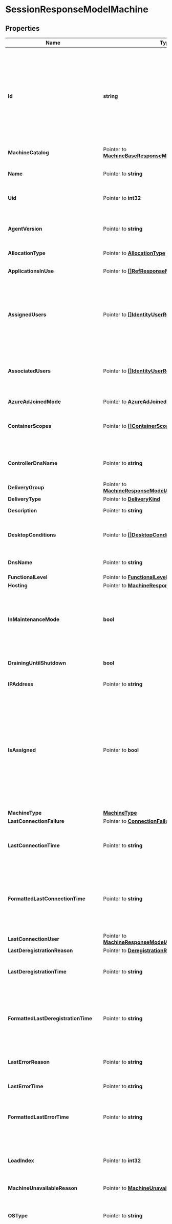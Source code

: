 # SessionResponseModelMachine

## Properties

Name | Type | Description | Notes
------------ | ------------- | ------------- | -------------
**Id** | **string** | Id of machine. Used to be: DesktopUid (and wasn&#39;t globally unique) OR UUID, depending on context Needs to be globally unique Might be constructed from site ID + internal Uid?  or use uuid | 
**MachineCatalog** | Pointer to [**MachineBaseResponseModelMachineCatalog**](MachineBaseResponseModelMachineCatalog.md) |  | [optional] 
**Name** | Pointer to **string** | DNS host name of the machine. Used to be: MachineName | [optional] 
**Uid** | Pointer to **int32** | DEPRECATED. Use Id. Used to be: DesktopUid | [optional] 
**AgentVersion** | Pointer to **string** | Version of the Citrix Virtual Delivery Agent (VDA) installed on the machine. | [optional] 
**AllocationType** | Pointer to [**AllocationType**](AllocationType.md) |  | [optional] 
**ApplicationsInUse** | Pointer to [**[]RefResponseModel**](RefResponseModel.md) | List of applications in use in the session. | [optional] 
**AssignedUsers** | Pointer to [**[]IdentityUserResponseModel**](IdentityUserResponseModel.md) | List of one or more users to whom the machine is assigned. Only used when AllocationType is equal to Static. | [optional] 
**AssociatedUsers** | Pointer to [**[]IdentityUserResponseModel**](IdentityUserResponseModel.md) | The current user(s) for shared machines and the assigned users for private machines. | [optional] 
**AzureAdJoinedMode** | Pointer to [**AzureAdJoinedMode**](AzureAdJoinedMode.md) |  | [optional] 
**ContainerScopes** | Pointer to [**[]ContainerScopeResponseModel**](ContainerScopeResponseModel.md) | Delegated admin scopes in which the containers of the machine reside. | [optional] 
**ControllerDnsName** | Pointer to **string** | The DNS host name of the controller that the machine is registered to. | [optional] 
**DeliveryGroup** | Pointer to [**MachineResponseModelAllOfDeliveryGroup**](MachineResponseModelAllOfDeliveryGroup.md) |  | [optional] 
**DeliveryType** | Pointer to [**DeliveryKind**](DeliveryKind.md) |  | [optional] 
**Description** | Pointer to **string** | Description of the machine. | [optional] 
**DesktopConditions** | Pointer to [**[]DesktopCondition**](DesktopCondition.md) | List of outstanding desktop conditions for the machine. | [optional] 
**DnsName** | Pointer to **string** | The DNS host name of the machine. | [optional] 
**FunctionalLevel** | Pointer to [**FunctionalLevel**](FunctionalLevel.md) |  | [optional] 
**Hosting** | Pointer to [**MachineResponseModelAllOfHosting**](MachineResponseModelAllOfHosting.md) |  | [optional] 
**InMaintenanceMode** | **bool** | Denotes if the machine is in maintenance mode. Machines in maintenance mode will not accept new sessions. | 
**DrainingUntilShutdown** | **bool** | Denotes if the machine is placed to drain until shutdown | 
**IPAddress** | Pointer to **string** | The IP address of the machine. | [optional] 
**IsAssigned** | Pointer to **bool** | Denotes whether a private desktop has been assigned to a user/users, or a client name/address. Users can be assigned explicitly or by assigning on first use of the machine. Only relevant for privately assigned machines. | [optional] 
**MachineType** | [**MachineType**](MachineType.md) |  | 
**LastConnectionFailure** | Pointer to [**ConnectionFailureReason**](ConnectionFailureReason.md) |  | [optional] 
**LastConnectionTime** | Pointer to **string** | Time of the last detected connection attempt that either failed or succeeded. | [optional] 
**FormattedLastConnectionTime** | Pointer to **string** | Formatted time of the last detected connection attempt that either failed or succeeded. RFC 3339 compatible format. | [optional] 
**LastConnectionUser** | Pointer to [**MachineResponseModelAllOfLastConnectionUser**](MachineResponseModelAllOfLastConnectionUser.md) |  | [optional] 
**LastDeregistrationReason** | Pointer to [**DeregistrationReason**](DeregistrationReason.md) |  | [optional] 
**LastDeregistrationTime** | Pointer to **string** | Time of the last deregistration of the machine from the controller. | [optional] 
**FormattedLastDeregistrationTime** | Pointer to **string** | Formatted time of the last deregistration of the machine from the controller. RFC 3339 compatible format. | [optional] 
**LastErrorReason** | Pointer to **string** | The reason for the last error detected in the machine. | [optional] 
**LastErrorTime** | Pointer to **string** | The time of the last detected error. | [optional] 
**FormattedLastErrorTime** | Pointer to **string** | The formatted time of the last detected error. RFC 3339 compatible format. | [optional] 
**LoadIndex** | Pointer to **int32** | Gives current effective load index. Only used when SessionSupport is equal to MultiSession. | [optional] 
**MachineUnavailableReason** | Pointer to [**MachineUnavailableReason**](MachineUnavailableReason.md) |  | [optional] 
**OSType** | Pointer to **string** | A string that can be used to identify the operating system that is running on the machine. | [optional] 
**OSVersion** | Pointer to **string** | A string that can be used to identify the version of the operating system running on the machine, if known. | [optional] 
**PersistUserChanges** | Pointer to [**PersistChanges**](PersistChanges.md) |  | [optional] 
**PowerActionPending** | Pointer to **bool** | Indicates if there are any pending power actions for the machine. Only relevant for power-managed machines. | [optional] 
**PowerState** | [**PowerState**](PowerState.md) |  | 
**ProvisioningType** | [**ProvisioningType**](ProvisioningType.md) |  | 
**PublishedApplications** | Pointer to **[]string** | Indicates the published applications. | [optional] 
**PublishedName** | Pointer to **string** | The name of the machine that is displayed in Receiver, if the machine has been published. | [optional] 
**RegistrationState** | Pointer to [**RegistrationState**](RegistrationState.md) |  | [optional] 
**ScheduledReboot** | Pointer to [**ScheduledReboot**](ScheduledReboot.md) |  | [optional] 
**SessionClientAddress** | Pointer to **string** | The IP address of the client connected to the session. | [optional] 
**SessionClientName** | Pointer to **string** | The host name of the client connected to the session. | [optional] 
**SessionClientVersion** | Pointer to **string** | The version of the Citrix Receiver running on the client connected to the session. | [optional] 
**SessionConnectedViaHostName** | Pointer to **string** | The host name of the incoming connection. This is usually a gateway, router or client. | [optional] 
**SessionConnectedViaIP** | Pointer to **string** | The IP address of the incoming connection This is usually a gateway, router or client. | [optional] 
**SessionCount** | Pointer to **int32** | Number of sessions running on the machine. | [optional] 
**SessionLaunchedViaHostName** | Pointer to **string** | The host name of the StoreFront server used to launch the session. | [optional] 
**SessionLaunchedViaIP** | Pointer to **string** | The IP address of the StoreFront server used to launch the session. | [optional] 
**SessionProtocol** | Pointer to [**ProtocolType**](ProtocolType.md) |  | [optional] 
**SessionSecureIcaActive** | Pointer to **bool** | Indicates whether SecureICA is active on the session. | [optional] 
**SessionSmartAccessTags** | Pointer to **[]string** | The Smart Access tags for this session. | [optional] 
**SessionStartTime** | Pointer to **string** | The time indicates when the session was started. | [optional] 
**FormattedSessionStartTime** | Pointer to **string** | The formatted time indicates when the session was started. RFC 3339 compatible format. | [optional] 
**SessionState** | Pointer to [**SessionState**](SessionState.md) |  | [optional] 
**SessionStateChangeTime** | Pointer to **string** | The time of the most recent state change for the session. | [optional] 
**FormattedSessionStateChangeTime** | Pointer to **string** | The formatted time of the most recent state change for the session. RFC 3339 compatible format. | [optional] 
**SessionSupport** | [**SessionSupport**](SessionSupport.md) |  | 
**SessionUserName** | Pointer to **string** | The session user name. | [optional] 
**Sid** | **string** | The SID of the machine. Used to be: DesktopSid or SID (based on the context) | 
**SummaryState** | [**SummaryState**](SummaryState.md) |  | 
**WillShutdownAfterUse** | Pointer to **bool** | Flag indicating if this machine is tainted and will be shut down after all sessions on the machine have ended. This flag is only ever non-null on power-managed, single-session machines. | [optional] 
**WindowsConnectionSetting** | Pointer to [**WindowsConnectionSetting**](WindowsConnectionSetting.md) |  | [optional] 
**Zone** | [**MachineResponseModelAllOfZone**](MachineResponseModelAllOfZone.md) |  | 
**SupportedPowerActions** | Pointer to [**[]SupportedPowerAction**](SupportedPowerAction.md) | A list of power actions supported by this machine. | [optional] 
**FaultState** | [**FaultState**](FaultState.md) |  | 
**ContainerMetadata** | Pointer to [**MachineResponseModelAllOfContainerMetadata**](MachineResponseModelAllOfContainerMetadata.md) |  | [optional] 
**Tags** | Pointer to **[]string** | The tags for this machine. | [optional] 
**UpgradeType** | Pointer to [**VdaUpgradeType**](VdaUpgradeType.md) |  | [optional] 
**UpgradeState** | Pointer to [**VdaUpgradeState**](VdaUpgradeState.md) |  | [optional] 
**MachineConfigurationOutOfSync** | Pointer to **bool** | Flag indicating whether the machine&#39;s configuration is out of sync with the catalog&#39;s latest configuration | [optional] 
**UpgradeDetail** | Pointer to [**MachineResponseModelAllOfUpgradeDetail**](MachineResponseModelAllOfUpgradeDetail.md) |  | [optional] 

## Methods

### NewSessionResponseModelMachine

`func NewSessionResponseModelMachine(id string, inMaintenanceMode bool, drainingUntilShutdown bool, machineType MachineType, powerState PowerState, provisioningType ProvisioningType, sessionSupport SessionSupport, sid string, summaryState SummaryState, zone MachineResponseModelAllOfZone, faultState FaultState, ) *SessionResponseModelMachine`

NewSessionResponseModelMachine instantiates a new SessionResponseModelMachine object
This constructor will assign default values to properties that have it defined,
and makes sure properties required by API are set, but the set of arguments
will change when the set of required properties is changed

### NewSessionResponseModelMachineWithDefaults

`func NewSessionResponseModelMachineWithDefaults() *SessionResponseModelMachine`

NewSessionResponseModelMachineWithDefaults instantiates a new SessionResponseModelMachine object
This constructor will only assign default values to properties that have it defined,
but it doesn't guarantee that properties required by API are set

### GetId

`func (o *SessionResponseModelMachine) GetId() string`

GetId returns the Id field if non-nil, zero value otherwise.

### GetIdOk

`func (o *SessionResponseModelMachine) GetIdOk() (*string, bool)`

GetIdOk returns a tuple with the Id field if it's non-nil, zero value otherwise
and a boolean to check if the value has been set.

### SetId

`func (o *SessionResponseModelMachine) SetId(v string)`

SetId sets Id field to given value.


### GetMachineCatalog

`func (o *SessionResponseModelMachine) GetMachineCatalog() MachineBaseResponseModelMachineCatalog`

GetMachineCatalog returns the MachineCatalog field if non-nil, zero value otherwise.

### GetMachineCatalogOk

`func (o *SessionResponseModelMachine) GetMachineCatalogOk() (*MachineBaseResponseModelMachineCatalog, bool)`

GetMachineCatalogOk returns a tuple with the MachineCatalog field if it's non-nil, zero value otherwise
and a boolean to check if the value has been set.

### SetMachineCatalog

`func (o *SessionResponseModelMachine) SetMachineCatalog(v MachineBaseResponseModelMachineCatalog)`

SetMachineCatalog sets MachineCatalog field to given value.

### HasMachineCatalog

`func (o *SessionResponseModelMachine) HasMachineCatalog() bool`

HasMachineCatalog returns a boolean if a field has been set.

### GetName

`func (o *SessionResponseModelMachine) GetName() string`

GetName returns the Name field if non-nil, zero value otherwise.

### GetNameOk

`func (o *SessionResponseModelMachine) GetNameOk() (*string, bool)`

GetNameOk returns a tuple with the Name field if it's non-nil, zero value otherwise
and a boolean to check if the value has been set.

### SetName

`func (o *SessionResponseModelMachine) SetName(v string)`

SetName sets Name field to given value.

### HasName

`func (o *SessionResponseModelMachine) HasName() bool`

HasName returns a boolean if a field has been set.

### GetUid

`func (o *SessionResponseModelMachine) GetUid() int32`

GetUid returns the Uid field if non-nil, zero value otherwise.

### GetUidOk

`func (o *SessionResponseModelMachine) GetUidOk() (*int32, bool)`

GetUidOk returns a tuple with the Uid field if it's non-nil, zero value otherwise
and a boolean to check if the value has been set.

### SetUid

`func (o *SessionResponseModelMachine) SetUid(v int32)`

SetUid sets Uid field to given value.

### HasUid

`func (o *SessionResponseModelMachine) HasUid() bool`

HasUid returns a boolean if a field has been set.

### GetAgentVersion

`func (o *SessionResponseModelMachine) GetAgentVersion() string`

GetAgentVersion returns the AgentVersion field if non-nil, zero value otherwise.

### GetAgentVersionOk

`func (o *SessionResponseModelMachine) GetAgentVersionOk() (*string, bool)`

GetAgentVersionOk returns a tuple with the AgentVersion field if it's non-nil, zero value otherwise
and a boolean to check if the value has been set.

### SetAgentVersion

`func (o *SessionResponseModelMachine) SetAgentVersion(v string)`

SetAgentVersion sets AgentVersion field to given value.

### HasAgentVersion

`func (o *SessionResponseModelMachine) HasAgentVersion() bool`

HasAgentVersion returns a boolean if a field has been set.

### GetAllocationType

`func (o *SessionResponseModelMachine) GetAllocationType() AllocationType`

GetAllocationType returns the AllocationType field if non-nil, zero value otherwise.

### GetAllocationTypeOk

`func (o *SessionResponseModelMachine) GetAllocationTypeOk() (*AllocationType, bool)`

GetAllocationTypeOk returns a tuple with the AllocationType field if it's non-nil, zero value otherwise
and a boolean to check if the value has been set.

### SetAllocationType

`func (o *SessionResponseModelMachine) SetAllocationType(v AllocationType)`

SetAllocationType sets AllocationType field to given value.

### HasAllocationType

`func (o *SessionResponseModelMachine) HasAllocationType() bool`

HasAllocationType returns a boolean if a field has been set.

### GetApplicationsInUse

`func (o *SessionResponseModelMachine) GetApplicationsInUse() []RefResponseModel`

GetApplicationsInUse returns the ApplicationsInUse field if non-nil, zero value otherwise.

### GetApplicationsInUseOk

`func (o *SessionResponseModelMachine) GetApplicationsInUseOk() (*[]RefResponseModel, bool)`

GetApplicationsInUseOk returns a tuple with the ApplicationsInUse field if it's non-nil, zero value otherwise
and a boolean to check if the value has been set.

### SetApplicationsInUse

`func (o *SessionResponseModelMachine) SetApplicationsInUse(v []RefResponseModel)`

SetApplicationsInUse sets ApplicationsInUse field to given value.

### HasApplicationsInUse

`func (o *SessionResponseModelMachine) HasApplicationsInUse() bool`

HasApplicationsInUse returns a boolean if a field has been set.

### GetAssignedUsers

`func (o *SessionResponseModelMachine) GetAssignedUsers() []IdentityUserResponseModel`

GetAssignedUsers returns the AssignedUsers field if non-nil, zero value otherwise.

### GetAssignedUsersOk

`func (o *SessionResponseModelMachine) GetAssignedUsersOk() (*[]IdentityUserResponseModel, bool)`

GetAssignedUsersOk returns a tuple with the AssignedUsers field if it's non-nil, zero value otherwise
and a boolean to check if the value has been set.

### SetAssignedUsers

`func (o *SessionResponseModelMachine) SetAssignedUsers(v []IdentityUserResponseModel)`

SetAssignedUsers sets AssignedUsers field to given value.

### HasAssignedUsers

`func (o *SessionResponseModelMachine) HasAssignedUsers() bool`

HasAssignedUsers returns a boolean if a field has been set.

### GetAssociatedUsers

`func (o *SessionResponseModelMachine) GetAssociatedUsers() []IdentityUserResponseModel`

GetAssociatedUsers returns the AssociatedUsers field if non-nil, zero value otherwise.

### GetAssociatedUsersOk

`func (o *SessionResponseModelMachine) GetAssociatedUsersOk() (*[]IdentityUserResponseModel, bool)`

GetAssociatedUsersOk returns a tuple with the AssociatedUsers field if it's non-nil, zero value otherwise
and a boolean to check if the value has been set.

### SetAssociatedUsers

`func (o *SessionResponseModelMachine) SetAssociatedUsers(v []IdentityUserResponseModel)`

SetAssociatedUsers sets AssociatedUsers field to given value.

### HasAssociatedUsers

`func (o *SessionResponseModelMachine) HasAssociatedUsers() bool`

HasAssociatedUsers returns a boolean if a field has been set.

### GetAzureAdJoinedMode

`func (o *SessionResponseModelMachine) GetAzureAdJoinedMode() AzureAdJoinedMode`

GetAzureAdJoinedMode returns the AzureAdJoinedMode field if non-nil, zero value otherwise.

### GetAzureAdJoinedModeOk

`func (o *SessionResponseModelMachine) GetAzureAdJoinedModeOk() (*AzureAdJoinedMode, bool)`

GetAzureAdJoinedModeOk returns a tuple with the AzureAdJoinedMode field if it's non-nil, zero value otherwise
and a boolean to check if the value has been set.

### SetAzureAdJoinedMode

`func (o *SessionResponseModelMachine) SetAzureAdJoinedMode(v AzureAdJoinedMode)`

SetAzureAdJoinedMode sets AzureAdJoinedMode field to given value.

### HasAzureAdJoinedMode

`func (o *SessionResponseModelMachine) HasAzureAdJoinedMode() bool`

HasAzureAdJoinedMode returns a boolean if a field has been set.

### GetContainerScopes

`func (o *SessionResponseModelMachine) GetContainerScopes() []ContainerScopeResponseModel`

GetContainerScopes returns the ContainerScopes field if non-nil, zero value otherwise.

### GetContainerScopesOk

`func (o *SessionResponseModelMachine) GetContainerScopesOk() (*[]ContainerScopeResponseModel, bool)`

GetContainerScopesOk returns a tuple with the ContainerScopes field if it's non-nil, zero value otherwise
and a boolean to check if the value has been set.

### SetContainerScopes

`func (o *SessionResponseModelMachine) SetContainerScopes(v []ContainerScopeResponseModel)`

SetContainerScopes sets ContainerScopes field to given value.

### HasContainerScopes

`func (o *SessionResponseModelMachine) HasContainerScopes() bool`

HasContainerScopes returns a boolean if a field has been set.

### GetControllerDnsName

`func (o *SessionResponseModelMachine) GetControllerDnsName() string`

GetControllerDnsName returns the ControllerDnsName field if non-nil, zero value otherwise.

### GetControllerDnsNameOk

`func (o *SessionResponseModelMachine) GetControllerDnsNameOk() (*string, bool)`

GetControllerDnsNameOk returns a tuple with the ControllerDnsName field if it's non-nil, zero value otherwise
and a boolean to check if the value has been set.

### SetControllerDnsName

`func (o *SessionResponseModelMachine) SetControllerDnsName(v string)`

SetControllerDnsName sets ControllerDnsName field to given value.

### HasControllerDnsName

`func (o *SessionResponseModelMachine) HasControllerDnsName() bool`

HasControllerDnsName returns a boolean if a field has been set.

### GetDeliveryGroup

`func (o *SessionResponseModelMachine) GetDeliveryGroup() MachineResponseModelAllOfDeliveryGroup`

GetDeliveryGroup returns the DeliveryGroup field if non-nil, zero value otherwise.

### GetDeliveryGroupOk

`func (o *SessionResponseModelMachine) GetDeliveryGroupOk() (*MachineResponseModelAllOfDeliveryGroup, bool)`

GetDeliveryGroupOk returns a tuple with the DeliveryGroup field if it's non-nil, zero value otherwise
and a boolean to check if the value has been set.

### SetDeliveryGroup

`func (o *SessionResponseModelMachine) SetDeliveryGroup(v MachineResponseModelAllOfDeliveryGroup)`

SetDeliveryGroup sets DeliveryGroup field to given value.

### HasDeliveryGroup

`func (o *SessionResponseModelMachine) HasDeliveryGroup() bool`

HasDeliveryGroup returns a boolean if a field has been set.

### GetDeliveryType

`func (o *SessionResponseModelMachine) GetDeliveryType() DeliveryKind`

GetDeliveryType returns the DeliveryType field if non-nil, zero value otherwise.

### GetDeliveryTypeOk

`func (o *SessionResponseModelMachine) GetDeliveryTypeOk() (*DeliveryKind, bool)`

GetDeliveryTypeOk returns a tuple with the DeliveryType field if it's non-nil, zero value otherwise
and a boolean to check if the value has been set.

### SetDeliveryType

`func (o *SessionResponseModelMachine) SetDeliveryType(v DeliveryKind)`

SetDeliveryType sets DeliveryType field to given value.

### HasDeliveryType

`func (o *SessionResponseModelMachine) HasDeliveryType() bool`

HasDeliveryType returns a boolean if a field has been set.

### GetDescription

`func (o *SessionResponseModelMachine) GetDescription() string`

GetDescription returns the Description field if non-nil, zero value otherwise.

### GetDescriptionOk

`func (o *SessionResponseModelMachine) GetDescriptionOk() (*string, bool)`

GetDescriptionOk returns a tuple with the Description field if it's non-nil, zero value otherwise
and a boolean to check if the value has been set.

### SetDescription

`func (o *SessionResponseModelMachine) SetDescription(v string)`

SetDescription sets Description field to given value.

### HasDescription

`func (o *SessionResponseModelMachine) HasDescription() bool`

HasDescription returns a boolean if a field has been set.

### GetDesktopConditions

`func (o *SessionResponseModelMachine) GetDesktopConditions() []DesktopCondition`

GetDesktopConditions returns the DesktopConditions field if non-nil, zero value otherwise.

### GetDesktopConditionsOk

`func (o *SessionResponseModelMachine) GetDesktopConditionsOk() (*[]DesktopCondition, bool)`

GetDesktopConditionsOk returns a tuple with the DesktopConditions field if it's non-nil, zero value otherwise
and a boolean to check if the value has been set.

### SetDesktopConditions

`func (o *SessionResponseModelMachine) SetDesktopConditions(v []DesktopCondition)`

SetDesktopConditions sets DesktopConditions field to given value.

### HasDesktopConditions

`func (o *SessionResponseModelMachine) HasDesktopConditions() bool`

HasDesktopConditions returns a boolean if a field has been set.

### GetDnsName

`func (o *SessionResponseModelMachine) GetDnsName() string`

GetDnsName returns the DnsName field if non-nil, zero value otherwise.

### GetDnsNameOk

`func (o *SessionResponseModelMachine) GetDnsNameOk() (*string, bool)`

GetDnsNameOk returns a tuple with the DnsName field if it's non-nil, zero value otherwise
and a boolean to check if the value has been set.

### SetDnsName

`func (o *SessionResponseModelMachine) SetDnsName(v string)`

SetDnsName sets DnsName field to given value.

### HasDnsName

`func (o *SessionResponseModelMachine) HasDnsName() bool`

HasDnsName returns a boolean if a field has been set.

### GetFunctionalLevel

`func (o *SessionResponseModelMachine) GetFunctionalLevel() FunctionalLevel`

GetFunctionalLevel returns the FunctionalLevel field if non-nil, zero value otherwise.

### GetFunctionalLevelOk

`func (o *SessionResponseModelMachine) GetFunctionalLevelOk() (*FunctionalLevel, bool)`

GetFunctionalLevelOk returns a tuple with the FunctionalLevel field if it's non-nil, zero value otherwise
and a boolean to check if the value has been set.

### SetFunctionalLevel

`func (o *SessionResponseModelMachine) SetFunctionalLevel(v FunctionalLevel)`

SetFunctionalLevel sets FunctionalLevel field to given value.

### HasFunctionalLevel

`func (o *SessionResponseModelMachine) HasFunctionalLevel() bool`

HasFunctionalLevel returns a boolean if a field has been set.

### GetHosting

`func (o *SessionResponseModelMachine) GetHosting() MachineResponseModelAllOfHosting`

GetHosting returns the Hosting field if non-nil, zero value otherwise.

### GetHostingOk

`func (o *SessionResponseModelMachine) GetHostingOk() (*MachineResponseModelAllOfHosting, bool)`

GetHostingOk returns a tuple with the Hosting field if it's non-nil, zero value otherwise
and a boolean to check if the value has been set.

### SetHosting

`func (o *SessionResponseModelMachine) SetHosting(v MachineResponseModelAllOfHosting)`

SetHosting sets Hosting field to given value.

### HasHosting

`func (o *SessionResponseModelMachine) HasHosting() bool`

HasHosting returns a boolean if a field has been set.

### GetInMaintenanceMode

`func (o *SessionResponseModelMachine) GetInMaintenanceMode() bool`

GetInMaintenanceMode returns the InMaintenanceMode field if non-nil, zero value otherwise.

### GetInMaintenanceModeOk

`func (o *SessionResponseModelMachine) GetInMaintenanceModeOk() (*bool, bool)`

GetInMaintenanceModeOk returns a tuple with the InMaintenanceMode field if it's non-nil, zero value otherwise
and a boolean to check if the value has been set.

### SetInMaintenanceMode

`func (o *SessionResponseModelMachine) SetInMaintenanceMode(v bool)`

SetInMaintenanceMode sets InMaintenanceMode field to given value.


### GetDrainingUntilShutdown

`func (o *SessionResponseModelMachine) GetDrainingUntilShutdown() bool`

GetDrainingUntilShutdown returns the DrainingUntilShutdown field if non-nil, zero value otherwise.

### GetDrainingUntilShutdownOk

`func (o *SessionResponseModelMachine) GetDrainingUntilShutdownOk() (*bool, bool)`

GetDrainingUntilShutdownOk returns a tuple with the DrainingUntilShutdown field if it's non-nil, zero value otherwise
and a boolean to check if the value has been set.

### SetDrainingUntilShutdown

`func (o *SessionResponseModelMachine) SetDrainingUntilShutdown(v bool)`

SetDrainingUntilShutdown sets DrainingUntilShutdown field to given value.


### GetIPAddress

`func (o *SessionResponseModelMachine) GetIPAddress() string`

GetIPAddress returns the IPAddress field if non-nil, zero value otherwise.

### GetIPAddressOk

`func (o *SessionResponseModelMachine) GetIPAddressOk() (*string, bool)`

GetIPAddressOk returns a tuple with the IPAddress field if it's non-nil, zero value otherwise
and a boolean to check if the value has been set.

### SetIPAddress

`func (o *SessionResponseModelMachine) SetIPAddress(v string)`

SetIPAddress sets IPAddress field to given value.

### HasIPAddress

`func (o *SessionResponseModelMachine) HasIPAddress() bool`

HasIPAddress returns a boolean if a field has been set.

### GetIsAssigned

`func (o *SessionResponseModelMachine) GetIsAssigned() bool`

GetIsAssigned returns the IsAssigned field if non-nil, zero value otherwise.

### GetIsAssignedOk

`func (o *SessionResponseModelMachine) GetIsAssignedOk() (*bool, bool)`

GetIsAssignedOk returns a tuple with the IsAssigned field if it's non-nil, zero value otherwise
and a boolean to check if the value has been set.

### SetIsAssigned

`func (o *SessionResponseModelMachine) SetIsAssigned(v bool)`

SetIsAssigned sets IsAssigned field to given value.

### HasIsAssigned

`func (o *SessionResponseModelMachine) HasIsAssigned() bool`

HasIsAssigned returns a boolean if a field has been set.

### GetMachineType

`func (o *SessionResponseModelMachine) GetMachineType() MachineType`

GetMachineType returns the MachineType field if non-nil, zero value otherwise.

### GetMachineTypeOk

`func (o *SessionResponseModelMachine) GetMachineTypeOk() (*MachineType, bool)`

GetMachineTypeOk returns a tuple with the MachineType field if it's non-nil, zero value otherwise
and a boolean to check if the value has been set.

### SetMachineType

`func (o *SessionResponseModelMachine) SetMachineType(v MachineType)`

SetMachineType sets MachineType field to given value.


### GetLastConnectionFailure

`func (o *SessionResponseModelMachine) GetLastConnectionFailure() ConnectionFailureReason`

GetLastConnectionFailure returns the LastConnectionFailure field if non-nil, zero value otherwise.

### GetLastConnectionFailureOk

`func (o *SessionResponseModelMachine) GetLastConnectionFailureOk() (*ConnectionFailureReason, bool)`

GetLastConnectionFailureOk returns a tuple with the LastConnectionFailure field if it's non-nil, zero value otherwise
and a boolean to check if the value has been set.

### SetLastConnectionFailure

`func (o *SessionResponseModelMachine) SetLastConnectionFailure(v ConnectionFailureReason)`

SetLastConnectionFailure sets LastConnectionFailure field to given value.

### HasLastConnectionFailure

`func (o *SessionResponseModelMachine) HasLastConnectionFailure() bool`

HasLastConnectionFailure returns a boolean if a field has been set.

### GetLastConnectionTime

`func (o *SessionResponseModelMachine) GetLastConnectionTime() string`

GetLastConnectionTime returns the LastConnectionTime field if non-nil, zero value otherwise.

### GetLastConnectionTimeOk

`func (o *SessionResponseModelMachine) GetLastConnectionTimeOk() (*string, bool)`

GetLastConnectionTimeOk returns a tuple with the LastConnectionTime field if it's non-nil, zero value otherwise
and a boolean to check if the value has been set.

### SetLastConnectionTime

`func (o *SessionResponseModelMachine) SetLastConnectionTime(v string)`

SetLastConnectionTime sets LastConnectionTime field to given value.

### HasLastConnectionTime

`func (o *SessionResponseModelMachine) HasLastConnectionTime() bool`

HasLastConnectionTime returns a boolean if a field has been set.

### GetFormattedLastConnectionTime

`func (o *SessionResponseModelMachine) GetFormattedLastConnectionTime() string`

GetFormattedLastConnectionTime returns the FormattedLastConnectionTime field if non-nil, zero value otherwise.

### GetFormattedLastConnectionTimeOk

`func (o *SessionResponseModelMachine) GetFormattedLastConnectionTimeOk() (*string, bool)`

GetFormattedLastConnectionTimeOk returns a tuple with the FormattedLastConnectionTime field if it's non-nil, zero value otherwise
and a boolean to check if the value has been set.

### SetFormattedLastConnectionTime

`func (o *SessionResponseModelMachine) SetFormattedLastConnectionTime(v string)`

SetFormattedLastConnectionTime sets FormattedLastConnectionTime field to given value.

### HasFormattedLastConnectionTime

`func (o *SessionResponseModelMachine) HasFormattedLastConnectionTime() bool`

HasFormattedLastConnectionTime returns a boolean if a field has been set.

### GetLastConnectionUser

`func (o *SessionResponseModelMachine) GetLastConnectionUser() MachineResponseModelAllOfLastConnectionUser`

GetLastConnectionUser returns the LastConnectionUser field if non-nil, zero value otherwise.

### GetLastConnectionUserOk

`func (o *SessionResponseModelMachine) GetLastConnectionUserOk() (*MachineResponseModelAllOfLastConnectionUser, bool)`

GetLastConnectionUserOk returns a tuple with the LastConnectionUser field if it's non-nil, zero value otherwise
and a boolean to check if the value has been set.

### SetLastConnectionUser

`func (o *SessionResponseModelMachine) SetLastConnectionUser(v MachineResponseModelAllOfLastConnectionUser)`

SetLastConnectionUser sets LastConnectionUser field to given value.

### HasLastConnectionUser

`func (o *SessionResponseModelMachine) HasLastConnectionUser() bool`

HasLastConnectionUser returns a boolean if a field has been set.

### GetLastDeregistrationReason

`func (o *SessionResponseModelMachine) GetLastDeregistrationReason() DeregistrationReason`

GetLastDeregistrationReason returns the LastDeregistrationReason field if non-nil, zero value otherwise.

### GetLastDeregistrationReasonOk

`func (o *SessionResponseModelMachine) GetLastDeregistrationReasonOk() (*DeregistrationReason, bool)`

GetLastDeregistrationReasonOk returns a tuple with the LastDeregistrationReason field if it's non-nil, zero value otherwise
and a boolean to check if the value has been set.

### SetLastDeregistrationReason

`func (o *SessionResponseModelMachine) SetLastDeregistrationReason(v DeregistrationReason)`

SetLastDeregistrationReason sets LastDeregistrationReason field to given value.

### HasLastDeregistrationReason

`func (o *SessionResponseModelMachine) HasLastDeregistrationReason() bool`

HasLastDeregistrationReason returns a boolean if a field has been set.

### GetLastDeregistrationTime

`func (o *SessionResponseModelMachine) GetLastDeregistrationTime() string`

GetLastDeregistrationTime returns the LastDeregistrationTime field if non-nil, zero value otherwise.

### GetLastDeregistrationTimeOk

`func (o *SessionResponseModelMachine) GetLastDeregistrationTimeOk() (*string, bool)`

GetLastDeregistrationTimeOk returns a tuple with the LastDeregistrationTime field if it's non-nil, zero value otherwise
and a boolean to check if the value has been set.

### SetLastDeregistrationTime

`func (o *SessionResponseModelMachine) SetLastDeregistrationTime(v string)`

SetLastDeregistrationTime sets LastDeregistrationTime field to given value.

### HasLastDeregistrationTime

`func (o *SessionResponseModelMachine) HasLastDeregistrationTime() bool`

HasLastDeregistrationTime returns a boolean if a field has been set.

### GetFormattedLastDeregistrationTime

`func (o *SessionResponseModelMachine) GetFormattedLastDeregistrationTime() string`

GetFormattedLastDeregistrationTime returns the FormattedLastDeregistrationTime field if non-nil, zero value otherwise.

### GetFormattedLastDeregistrationTimeOk

`func (o *SessionResponseModelMachine) GetFormattedLastDeregistrationTimeOk() (*string, bool)`

GetFormattedLastDeregistrationTimeOk returns a tuple with the FormattedLastDeregistrationTime field if it's non-nil, zero value otherwise
and a boolean to check if the value has been set.

### SetFormattedLastDeregistrationTime

`func (o *SessionResponseModelMachine) SetFormattedLastDeregistrationTime(v string)`

SetFormattedLastDeregistrationTime sets FormattedLastDeregistrationTime field to given value.

### HasFormattedLastDeregistrationTime

`func (o *SessionResponseModelMachine) HasFormattedLastDeregistrationTime() bool`

HasFormattedLastDeregistrationTime returns a boolean if a field has been set.

### GetLastErrorReason

`func (o *SessionResponseModelMachine) GetLastErrorReason() string`

GetLastErrorReason returns the LastErrorReason field if non-nil, zero value otherwise.

### GetLastErrorReasonOk

`func (o *SessionResponseModelMachine) GetLastErrorReasonOk() (*string, bool)`

GetLastErrorReasonOk returns a tuple with the LastErrorReason field if it's non-nil, zero value otherwise
and a boolean to check if the value has been set.

### SetLastErrorReason

`func (o *SessionResponseModelMachine) SetLastErrorReason(v string)`

SetLastErrorReason sets LastErrorReason field to given value.

### HasLastErrorReason

`func (o *SessionResponseModelMachine) HasLastErrorReason() bool`

HasLastErrorReason returns a boolean if a field has been set.

### GetLastErrorTime

`func (o *SessionResponseModelMachine) GetLastErrorTime() string`

GetLastErrorTime returns the LastErrorTime field if non-nil, zero value otherwise.

### GetLastErrorTimeOk

`func (o *SessionResponseModelMachine) GetLastErrorTimeOk() (*string, bool)`

GetLastErrorTimeOk returns a tuple with the LastErrorTime field if it's non-nil, zero value otherwise
and a boolean to check if the value has been set.

### SetLastErrorTime

`func (o *SessionResponseModelMachine) SetLastErrorTime(v string)`

SetLastErrorTime sets LastErrorTime field to given value.

### HasLastErrorTime

`func (o *SessionResponseModelMachine) HasLastErrorTime() bool`

HasLastErrorTime returns a boolean if a field has been set.

### GetFormattedLastErrorTime

`func (o *SessionResponseModelMachine) GetFormattedLastErrorTime() string`

GetFormattedLastErrorTime returns the FormattedLastErrorTime field if non-nil, zero value otherwise.

### GetFormattedLastErrorTimeOk

`func (o *SessionResponseModelMachine) GetFormattedLastErrorTimeOk() (*string, bool)`

GetFormattedLastErrorTimeOk returns a tuple with the FormattedLastErrorTime field if it's non-nil, zero value otherwise
and a boolean to check if the value has been set.

### SetFormattedLastErrorTime

`func (o *SessionResponseModelMachine) SetFormattedLastErrorTime(v string)`

SetFormattedLastErrorTime sets FormattedLastErrorTime field to given value.

### HasFormattedLastErrorTime

`func (o *SessionResponseModelMachine) HasFormattedLastErrorTime() bool`

HasFormattedLastErrorTime returns a boolean if a field has been set.

### GetLoadIndex

`func (o *SessionResponseModelMachine) GetLoadIndex() int32`

GetLoadIndex returns the LoadIndex field if non-nil, zero value otherwise.

### GetLoadIndexOk

`func (o *SessionResponseModelMachine) GetLoadIndexOk() (*int32, bool)`

GetLoadIndexOk returns a tuple with the LoadIndex field if it's non-nil, zero value otherwise
and a boolean to check if the value has been set.

### SetLoadIndex

`func (o *SessionResponseModelMachine) SetLoadIndex(v int32)`

SetLoadIndex sets LoadIndex field to given value.

### HasLoadIndex

`func (o *SessionResponseModelMachine) HasLoadIndex() bool`

HasLoadIndex returns a boolean if a field has been set.

### GetMachineUnavailableReason

`func (o *SessionResponseModelMachine) GetMachineUnavailableReason() MachineUnavailableReason`

GetMachineUnavailableReason returns the MachineUnavailableReason field if non-nil, zero value otherwise.

### GetMachineUnavailableReasonOk

`func (o *SessionResponseModelMachine) GetMachineUnavailableReasonOk() (*MachineUnavailableReason, bool)`

GetMachineUnavailableReasonOk returns a tuple with the MachineUnavailableReason field if it's non-nil, zero value otherwise
and a boolean to check if the value has been set.

### SetMachineUnavailableReason

`func (o *SessionResponseModelMachine) SetMachineUnavailableReason(v MachineUnavailableReason)`

SetMachineUnavailableReason sets MachineUnavailableReason field to given value.

### HasMachineUnavailableReason

`func (o *SessionResponseModelMachine) HasMachineUnavailableReason() bool`

HasMachineUnavailableReason returns a boolean if a field has been set.

### GetOSType

`func (o *SessionResponseModelMachine) GetOSType() string`

GetOSType returns the OSType field if non-nil, zero value otherwise.

### GetOSTypeOk

`func (o *SessionResponseModelMachine) GetOSTypeOk() (*string, bool)`

GetOSTypeOk returns a tuple with the OSType field if it's non-nil, zero value otherwise
and a boolean to check if the value has been set.

### SetOSType

`func (o *SessionResponseModelMachine) SetOSType(v string)`

SetOSType sets OSType field to given value.

### HasOSType

`func (o *SessionResponseModelMachine) HasOSType() bool`

HasOSType returns a boolean if a field has been set.

### GetOSVersion

`func (o *SessionResponseModelMachine) GetOSVersion() string`

GetOSVersion returns the OSVersion field if non-nil, zero value otherwise.

### GetOSVersionOk

`func (o *SessionResponseModelMachine) GetOSVersionOk() (*string, bool)`

GetOSVersionOk returns a tuple with the OSVersion field if it's non-nil, zero value otherwise
and a boolean to check if the value has been set.

### SetOSVersion

`func (o *SessionResponseModelMachine) SetOSVersion(v string)`

SetOSVersion sets OSVersion field to given value.

### HasOSVersion

`func (o *SessionResponseModelMachine) HasOSVersion() bool`

HasOSVersion returns a boolean if a field has been set.

### GetPersistUserChanges

`func (o *SessionResponseModelMachine) GetPersistUserChanges() PersistChanges`

GetPersistUserChanges returns the PersistUserChanges field if non-nil, zero value otherwise.

### GetPersistUserChangesOk

`func (o *SessionResponseModelMachine) GetPersistUserChangesOk() (*PersistChanges, bool)`

GetPersistUserChangesOk returns a tuple with the PersistUserChanges field if it's non-nil, zero value otherwise
and a boolean to check if the value has been set.

### SetPersistUserChanges

`func (o *SessionResponseModelMachine) SetPersistUserChanges(v PersistChanges)`

SetPersistUserChanges sets PersistUserChanges field to given value.

### HasPersistUserChanges

`func (o *SessionResponseModelMachine) HasPersistUserChanges() bool`

HasPersistUserChanges returns a boolean if a field has been set.

### GetPowerActionPending

`func (o *SessionResponseModelMachine) GetPowerActionPending() bool`

GetPowerActionPending returns the PowerActionPending field if non-nil, zero value otherwise.

### GetPowerActionPendingOk

`func (o *SessionResponseModelMachine) GetPowerActionPendingOk() (*bool, bool)`

GetPowerActionPendingOk returns a tuple with the PowerActionPending field if it's non-nil, zero value otherwise
and a boolean to check if the value has been set.

### SetPowerActionPending

`func (o *SessionResponseModelMachine) SetPowerActionPending(v bool)`

SetPowerActionPending sets PowerActionPending field to given value.

### HasPowerActionPending

`func (o *SessionResponseModelMachine) HasPowerActionPending() bool`

HasPowerActionPending returns a boolean if a field has been set.

### GetPowerState

`func (o *SessionResponseModelMachine) GetPowerState() PowerState`

GetPowerState returns the PowerState field if non-nil, zero value otherwise.

### GetPowerStateOk

`func (o *SessionResponseModelMachine) GetPowerStateOk() (*PowerState, bool)`

GetPowerStateOk returns a tuple with the PowerState field if it's non-nil, zero value otherwise
and a boolean to check if the value has been set.

### SetPowerState

`func (o *SessionResponseModelMachine) SetPowerState(v PowerState)`

SetPowerState sets PowerState field to given value.


### GetProvisioningType

`func (o *SessionResponseModelMachine) GetProvisioningType() ProvisioningType`

GetProvisioningType returns the ProvisioningType field if non-nil, zero value otherwise.

### GetProvisioningTypeOk

`func (o *SessionResponseModelMachine) GetProvisioningTypeOk() (*ProvisioningType, bool)`

GetProvisioningTypeOk returns a tuple with the ProvisioningType field if it's non-nil, zero value otherwise
and a boolean to check if the value has been set.

### SetProvisioningType

`func (o *SessionResponseModelMachine) SetProvisioningType(v ProvisioningType)`

SetProvisioningType sets ProvisioningType field to given value.


### GetPublishedApplications

`func (o *SessionResponseModelMachine) GetPublishedApplications() []string`

GetPublishedApplications returns the PublishedApplications field if non-nil, zero value otherwise.

### GetPublishedApplicationsOk

`func (o *SessionResponseModelMachine) GetPublishedApplicationsOk() (*[]string, bool)`

GetPublishedApplicationsOk returns a tuple with the PublishedApplications field if it's non-nil, zero value otherwise
and a boolean to check if the value has been set.

### SetPublishedApplications

`func (o *SessionResponseModelMachine) SetPublishedApplications(v []string)`

SetPublishedApplications sets PublishedApplications field to given value.

### HasPublishedApplications

`func (o *SessionResponseModelMachine) HasPublishedApplications() bool`

HasPublishedApplications returns a boolean if a field has been set.

### GetPublishedName

`func (o *SessionResponseModelMachine) GetPublishedName() string`

GetPublishedName returns the PublishedName field if non-nil, zero value otherwise.

### GetPublishedNameOk

`func (o *SessionResponseModelMachine) GetPublishedNameOk() (*string, bool)`

GetPublishedNameOk returns a tuple with the PublishedName field if it's non-nil, zero value otherwise
and a boolean to check if the value has been set.

### SetPublishedName

`func (o *SessionResponseModelMachine) SetPublishedName(v string)`

SetPublishedName sets PublishedName field to given value.

### HasPublishedName

`func (o *SessionResponseModelMachine) HasPublishedName() bool`

HasPublishedName returns a boolean if a field has been set.

### GetRegistrationState

`func (o *SessionResponseModelMachine) GetRegistrationState() RegistrationState`

GetRegistrationState returns the RegistrationState field if non-nil, zero value otherwise.

### GetRegistrationStateOk

`func (o *SessionResponseModelMachine) GetRegistrationStateOk() (*RegistrationState, bool)`

GetRegistrationStateOk returns a tuple with the RegistrationState field if it's non-nil, zero value otherwise
and a boolean to check if the value has been set.

### SetRegistrationState

`func (o *SessionResponseModelMachine) SetRegistrationState(v RegistrationState)`

SetRegistrationState sets RegistrationState field to given value.

### HasRegistrationState

`func (o *SessionResponseModelMachine) HasRegistrationState() bool`

HasRegistrationState returns a boolean if a field has been set.

### GetScheduledReboot

`func (o *SessionResponseModelMachine) GetScheduledReboot() ScheduledReboot`

GetScheduledReboot returns the ScheduledReboot field if non-nil, zero value otherwise.

### GetScheduledRebootOk

`func (o *SessionResponseModelMachine) GetScheduledRebootOk() (*ScheduledReboot, bool)`

GetScheduledRebootOk returns a tuple with the ScheduledReboot field if it's non-nil, zero value otherwise
and a boolean to check if the value has been set.

### SetScheduledReboot

`func (o *SessionResponseModelMachine) SetScheduledReboot(v ScheduledReboot)`

SetScheduledReboot sets ScheduledReboot field to given value.

### HasScheduledReboot

`func (o *SessionResponseModelMachine) HasScheduledReboot() bool`

HasScheduledReboot returns a boolean if a field has been set.

### GetSessionClientAddress

`func (o *SessionResponseModelMachine) GetSessionClientAddress() string`

GetSessionClientAddress returns the SessionClientAddress field if non-nil, zero value otherwise.

### GetSessionClientAddressOk

`func (o *SessionResponseModelMachine) GetSessionClientAddressOk() (*string, bool)`

GetSessionClientAddressOk returns a tuple with the SessionClientAddress field if it's non-nil, zero value otherwise
and a boolean to check if the value has been set.

### SetSessionClientAddress

`func (o *SessionResponseModelMachine) SetSessionClientAddress(v string)`

SetSessionClientAddress sets SessionClientAddress field to given value.

### HasSessionClientAddress

`func (o *SessionResponseModelMachine) HasSessionClientAddress() bool`

HasSessionClientAddress returns a boolean if a field has been set.

### GetSessionClientName

`func (o *SessionResponseModelMachine) GetSessionClientName() string`

GetSessionClientName returns the SessionClientName field if non-nil, zero value otherwise.

### GetSessionClientNameOk

`func (o *SessionResponseModelMachine) GetSessionClientNameOk() (*string, bool)`

GetSessionClientNameOk returns a tuple with the SessionClientName field if it's non-nil, zero value otherwise
and a boolean to check if the value has been set.

### SetSessionClientName

`func (o *SessionResponseModelMachine) SetSessionClientName(v string)`

SetSessionClientName sets SessionClientName field to given value.

### HasSessionClientName

`func (o *SessionResponseModelMachine) HasSessionClientName() bool`

HasSessionClientName returns a boolean if a field has been set.

### GetSessionClientVersion

`func (o *SessionResponseModelMachine) GetSessionClientVersion() string`

GetSessionClientVersion returns the SessionClientVersion field if non-nil, zero value otherwise.

### GetSessionClientVersionOk

`func (o *SessionResponseModelMachine) GetSessionClientVersionOk() (*string, bool)`

GetSessionClientVersionOk returns a tuple with the SessionClientVersion field if it's non-nil, zero value otherwise
and a boolean to check if the value has been set.

### SetSessionClientVersion

`func (o *SessionResponseModelMachine) SetSessionClientVersion(v string)`

SetSessionClientVersion sets SessionClientVersion field to given value.

### HasSessionClientVersion

`func (o *SessionResponseModelMachine) HasSessionClientVersion() bool`

HasSessionClientVersion returns a boolean if a field has been set.

### GetSessionConnectedViaHostName

`func (o *SessionResponseModelMachine) GetSessionConnectedViaHostName() string`

GetSessionConnectedViaHostName returns the SessionConnectedViaHostName field if non-nil, zero value otherwise.

### GetSessionConnectedViaHostNameOk

`func (o *SessionResponseModelMachine) GetSessionConnectedViaHostNameOk() (*string, bool)`

GetSessionConnectedViaHostNameOk returns a tuple with the SessionConnectedViaHostName field if it's non-nil, zero value otherwise
and a boolean to check if the value has been set.

### SetSessionConnectedViaHostName

`func (o *SessionResponseModelMachine) SetSessionConnectedViaHostName(v string)`

SetSessionConnectedViaHostName sets SessionConnectedViaHostName field to given value.

### HasSessionConnectedViaHostName

`func (o *SessionResponseModelMachine) HasSessionConnectedViaHostName() bool`

HasSessionConnectedViaHostName returns a boolean if a field has been set.

### GetSessionConnectedViaIP

`func (o *SessionResponseModelMachine) GetSessionConnectedViaIP() string`

GetSessionConnectedViaIP returns the SessionConnectedViaIP field if non-nil, zero value otherwise.

### GetSessionConnectedViaIPOk

`func (o *SessionResponseModelMachine) GetSessionConnectedViaIPOk() (*string, bool)`

GetSessionConnectedViaIPOk returns a tuple with the SessionConnectedViaIP field if it's non-nil, zero value otherwise
and a boolean to check if the value has been set.

### SetSessionConnectedViaIP

`func (o *SessionResponseModelMachine) SetSessionConnectedViaIP(v string)`

SetSessionConnectedViaIP sets SessionConnectedViaIP field to given value.

### HasSessionConnectedViaIP

`func (o *SessionResponseModelMachine) HasSessionConnectedViaIP() bool`

HasSessionConnectedViaIP returns a boolean if a field has been set.

### GetSessionCount

`func (o *SessionResponseModelMachine) GetSessionCount() int32`

GetSessionCount returns the SessionCount field if non-nil, zero value otherwise.

### GetSessionCountOk

`func (o *SessionResponseModelMachine) GetSessionCountOk() (*int32, bool)`

GetSessionCountOk returns a tuple with the SessionCount field if it's non-nil, zero value otherwise
and a boolean to check if the value has been set.

### SetSessionCount

`func (o *SessionResponseModelMachine) SetSessionCount(v int32)`

SetSessionCount sets SessionCount field to given value.

### HasSessionCount

`func (o *SessionResponseModelMachine) HasSessionCount() bool`

HasSessionCount returns a boolean if a field has been set.

### GetSessionLaunchedViaHostName

`func (o *SessionResponseModelMachine) GetSessionLaunchedViaHostName() string`

GetSessionLaunchedViaHostName returns the SessionLaunchedViaHostName field if non-nil, zero value otherwise.

### GetSessionLaunchedViaHostNameOk

`func (o *SessionResponseModelMachine) GetSessionLaunchedViaHostNameOk() (*string, bool)`

GetSessionLaunchedViaHostNameOk returns a tuple with the SessionLaunchedViaHostName field if it's non-nil, zero value otherwise
and a boolean to check if the value has been set.

### SetSessionLaunchedViaHostName

`func (o *SessionResponseModelMachine) SetSessionLaunchedViaHostName(v string)`

SetSessionLaunchedViaHostName sets SessionLaunchedViaHostName field to given value.

### HasSessionLaunchedViaHostName

`func (o *SessionResponseModelMachine) HasSessionLaunchedViaHostName() bool`

HasSessionLaunchedViaHostName returns a boolean if a field has been set.

### GetSessionLaunchedViaIP

`func (o *SessionResponseModelMachine) GetSessionLaunchedViaIP() string`

GetSessionLaunchedViaIP returns the SessionLaunchedViaIP field if non-nil, zero value otherwise.

### GetSessionLaunchedViaIPOk

`func (o *SessionResponseModelMachine) GetSessionLaunchedViaIPOk() (*string, bool)`

GetSessionLaunchedViaIPOk returns a tuple with the SessionLaunchedViaIP field if it's non-nil, zero value otherwise
and a boolean to check if the value has been set.

### SetSessionLaunchedViaIP

`func (o *SessionResponseModelMachine) SetSessionLaunchedViaIP(v string)`

SetSessionLaunchedViaIP sets SessionLaunchedViaIP field to given value.

### HasSessionLaunchedViaIP

`func (o *SessionResponseModelMachine) HasSessionLaunchedViaIP() bool`

HasSessionLaunchedViaIP returns a boolean if a field has been set.

### GetSessionProtocol

`func (o *SessionResponseModelMachine) GetSessionProtocol() ProtocolType`

GetSessionProtocol returns the SessionProtocol field if non-nil, zero value otherwise.

### GetSessionProtocolOk

`func (o *SessionResponseModelMachine) GetSessionProtocolOk() (*ProtocolType, bool)`

GetSessionProtocolOk returns a tuple with the SessionProtocol field if it's non-nil, zero value otherwise
and a boolean to check if the value has been set.

### SetSessionProtocol

`func (o *SessionResponseModelMachine) SetSessionProtocol(v ProtocolType)`

SetSessionProtocol sets SessionProtocol field to given value.

### HasSessionProtocol

`func (o *SessionResponseModelMachine) HasSessionProtocol() bool`

HasSessionProtocol returns a boolean if a field has been set.

### GetSessionSecureIcaActive

`func (o *SessionResponseModelMachine) GetSessionSecureIcaActive() bool`

GetSessionSecureIcaActive returns the SessionSecureIcaActive field if non-nil, zero value otherwise.

### GetSessionSecureIcaActiveOk

`func (o *SessionResponseModelMachine) GetSessionSecureIcaActiveOk() (*bool, bool)`

GetSessionSecureIcaActiveOk returns a tuple with the SessionSecureIcaActive field if it's non-nil, zero value otherwise
and a boolean to check if the value has been set.

### SetSessionSecureIcaActive

`func (o *SessionResponseModelMachine) SetSessionSecureIcaActive(v bool)`

SetSessionSecureIcaActive sets SessionSecureIcaActive field to given value.

### HasSessionSecureIcaActive

`func (o *SessionResponseModelMachine) HasSessionSecureIcaActive() bool`

HasSessionSecureIcaActive returns a boolean if a field has been set.

### GetSessionSmartAccessTags

`func (o *SessionResponseModelMachine) GetSessionSmartAccessTags() []string`

GetSessionSmartAccessTags returns the SessionSmartAccessTags field if non-nil, zero value otherwise.

### GetSessionSmartAccessTagsOk

`func (o *SessionResponseModelMachine) GetSessionSmartAccessTagsOk() (*[]string, bool)`

GetSessionSmartAccessTagsOk returns a tuple with the SessionSmartAccessTags field if it's non-nil, zero value otherwise
and a boolean to check if the value has been set.

### SetSessionSmartAccessTags

`func (o *SessionResponseModelMachine) SetSessionSmartAccessTags(v []string)`

SetSessionSmartAccessTags sets SessionSmartAccessTags field to given value.

### HasSessionSmartAccessTags

`func (o *SessionResponseModelMachine) HasSessionSmartAccessTags() bool`

HasSessionSmartAccessTags returns a boolean if a field has been set.

### GetSessionStartTime

`func (o *SessionResponseModelMachine) GetSessionStartTime() string`

GetSessionStartTime returns the SessionStartTime field if non-nil, zero value otherwise.

### GetSessionStartTimeOk

`func (o *SessionResponseModelMachine) GetSessionStartTimeOk() (*string, bool)`

GetSessionStartTimeOk returns a tuple with the SessionStartTime field if it's non-nil, zero value otherwise
and a boolean to check if the value has been set.

### SetSessionStartTime

`func (o *SessionResponseModelMachine) SetSessionStartTime(v string)`

SetSessionStartTime sets SessionStartTime field to given value.

### HasSessionStartTime

`func (o *SessionResponseModelMachine) HasSessionStartTime() bool`

HasSessionStartTime returns a boolean if a field has been set.

### GetFormattedSessionStartTime

`func (o *SessionResponseModelMachine) GetFormattedSessionStartTime() string`

GetFormattedSessionStartTime returns the FormattedSessionStartTime field if non-nil, zero value otherwise.

### GetFormattedSessionStartTimeOk

`func (o *SessionResponseModelMachine) GetFormattedSessionStartTimeOk() (*string, bool)`

GetFormattedSessionStartTimeOk returns a tuple with the FormattedSessionStartTime field if it's non-nil, zero value otherwise
and a boolean to check if the value has been set.

### SetFormattedSessionStartTime

`func (o *SessionResponseModelMachine) SetFormattedSessionStartTime(v string)`

SetFormattedSessionStartTime sets FormattedSessionStartTime field to given value.

### HasFormattedSessionStartTime

`func (o *SessionResponseModelMachine) HasFormattedSessionStartTime() bool`

HasFormattedSessionStartTime returns a boolean if a field has been set.

### GetSessionState

`func (o *SessionResponseModelMachine) GetSessionState() SessionState`

GetSessionState returns the SessionState field if non-nil, zero value otherwise.

### GetSessionStateOk

`func (o *SessionResponseModelMachine) GetSessionStateOk() (*SessionState, bool)`

GetSessionStateOk returns a tuple with the SessionState field if it's non-nil, zero value otherwise
and a boolean to check if the value has been set.

### SetSessionState

`func (o *SessionResponseModelMachine) SetSessionState(v SessionState)`

SetSessionState sets SessionState field to given value.

### HasSessionState

`func (o *SessionResponseModelMachine) HasSessionState() bool`

HasSessionState returns a boolean if a field has been set.

### GetSessionStateChangeTime

`func (o *SessionResponseModelMachine) GetSessionStateChangeTime() string`

GetSessionStateChangeTime returns the SessionStateChangeTime field if non-nil, zero value otherwise.

### GetSessionStateChangeTimeOk

`func (o *SessionResponseModelMachine) GetSessionStateChangeTimeOk() (*string, bool)`

GetSessionStateChangeTimeOk returns a tuple with the SessionStateChangeTime field if it's non-nil, zero value otherwise
and a boolean to check if the value has been set.

### SetSessionStateChangeTime

`func (o *SessionResponseModelMachine) SetSessionStateChangeTime(v string)`

SetSessionStateChangeTime sets SessionStateChangeTime field to given value.

### HasSessionStateChangeTime

`func (o *SessionResponseModelMachine) HasSessionStateChangeTime() bool`

HasSessionStateChangeTime returns a boolean if a field has been set.

### GetFormattedSessionStateChangeTime

`func (o *SessionResponseModelMachine) GetFormattedSessionStateChangeTime() string`

GetFormattedSessionStateChangeTime returns the FormattedSessionStateChangeTime field if non-nil, zero value otherwise.

### GetFormattedSessionStateChangeTimeOk

`func (o *SessionResponseModelMachine) GetFormattedSessionStateChangeTimeOk() (*string, bool)`

GetFormattedSessionStateChangeTimeOk returns a tuple with the FormattedSessionStateChangeTime field if it's non-nil, zero value otherwise
and a boolean to check if the value has been set.

### SetFormattedSessionStateChangeTime

`func (o *SessionResponseModelMachine) SetFormattedSessionStateChangeTime(v string)`

SetFormattedSessionStateChangeTime sets FormattedSessionStateChangeTime field to given value.

### HasFormattedSessionStateChangeTime

`func (o *SessionResponseModelMachine) HasFormattedSessionStateChangeTime() bool`

HasFormattedSessionStateChangeTime returns a boolean if a field has been set.

### GetSessionSupport

`func (o *SessionResponseModelMachine) GetSessionSupport() SessionSupport`

GetSessionSupport returns the SessionSupport field if non-nil, zero value otherwise.

### GetSessionSupportOk

`func (o *SessionResponseModelMachine) GetSessionSupportOk() (*SessionSupport, bool)`

GetSessionSupportOk returns a tuple with the SessionSupport field if it's non-nil, zero value otherwise
and a boolean to check if the value has been set.

### SetSessionSupport

`func (o *SessionResponseModelMachine) SetSessionSupport(v SessionSupport)`

SetSessionSupport sets SessionSupport field to given value.


### GetSessionUserName

`func (o *SessionResponseModelMachine) GetSessionUserName() string`

GetSessionUserName returns the SessionUserName field if non-nil, zero value otherwise.

### GetSessionUserNameOk

`func (o *SessionResponseModelMachine) GetSessionUserNameOk() (*string, bool)`

GetSessionUserNameOk returns a tuple with the SessionUserName field if it's non-nil, zero value otherwise
and a boolean to check if the value has been set.

### SetSessionUserName

`func (o *SessionResponseModelMachine) SetSessionUserName(v string)`

SetSessionUserName sets SessionUserName field to given value.

### HasSessionUserName

`func (o *SessionResponseModelMachine) HasSessionUserName() bool`

HasSessionUserName returns a boolean if a field has been set.

### GetSid

`func (o *SessionResponseModelMachine) GetSid() string`

GetSid returns the Sid field if non-nil, zero value otherwise.

### GetSidOk

`func (o *SessionResponseModelMachine) GetSidOk() (*string, bool)`

GetSidOk returns a tuple with the Sid field if it's non-nil, zero value otherwise
and a boolean to check if the value has been set.

### SetSid

`func (o *SessionResponseModelMachine) SetSid(v string)`

SetSid sets Sid field to given value.


### GetSummaryState

`func (o *SessionResponseModelMachine) GetSummaryState() SummaryState`

GetSummaryState returns the SummaryState field if non-nil, zero value otherwise.

### GetSummaryStateOk

`func (o *SessionResponseModelMachine) GetSummaryStateOk() (*SummaryState, bool)`

GetSummaryStateOk returns a tuple with the SummaryState field if it's non-nil, zero value otherwise
and a boolean to check if the value has been set.

### SetSummaryState

`func (o *SessionResponseModelMachine) SetSummaryState(v SummaryState)`

SetSummaryState sets SummaryState field to given value.


### GetWillShutdownAfterUse

`func (o *SessionResponseModelMachine) GetWillShutdownAfterUse() bool`

GetWillShutdownAfterUse returns the WillShutdownAfterUse field if non-nil, zero value otherwise.

### GetWillShutdownAfterUseOk

`func (o *SessionResponseModelMachine) GetWillShutdownAfterUseOk() (*bool, bool)`

GetWillShutdownAfterUseOk returns a tuple with the WillShutdownAfterUse field if it's non-nil, zero value otherwise
and a boolean to check if the value has been set.

### SetWillShutdownAfterUse

`func (o *SessionResponseModelMachine) SetWillShutdownAfterUse(v bool)`

SetWillShutdownAfterUse sets WillShutdownAfterUse field to given value.

### HasWillShutdownAfterUse

`func (o *SessionResponseModelMachine) HasWillShutdownAfterUse() bool`

HasWillShutdownAfterUse returns a boolean if a field has been set.

### GetWindowsConnectionSetting

`func (o *SessionResponseModelMachine) GetWindowsConnectionSetting() WindowsConnectionSetting`

GetWindowsConnectionSetting returns the WindowsConnectionSetting field if non-nil, zero value otherwise.

### GetWindowsConnectionSettingOk

`func (o *SessionResponseModelMachine) GetWindowsConnectionSettingOk() (*WindowsConnectionSetting, bool)`

GetWindowsConnectionSettingOk returns a tuple with the WindowsConnectionSetting field if it's non-nil, zero value otherwise
and a boolean to check if the value has been set.

### SetWindowsConnectionSetting

`func (o *SessionResponseModelMachine) SetWindowsConnectionSetting(v WindowsConnectionSetting)`

SetWindowsConnectionSetting sets WindowsConnectionSetting field to given value.

### HasWindowsConnectionSetting

`func (o *SessionResponseModelMachine) HasWindowsConnectionSetting() bool`

HasWindowsConnectionSetting returns a boolean if a field has been set.

### GetZone

`func (o *SessionResponseModelMachine) GetZone() MachineResponseModelAllOfZone`

GetZone returns the Zone field if non-nil, zero value otherwise.

### GetZoneOk

`func (o *SessionResponseModelMachine) GetZoneOk() (*MachineResponseModelAllOfZone, bool)`

GetZoneOk returns a tuple with the Zone field if it's non-nil, zero value otherwise
and a boolean to check if the value has been set.

### SetZone

`func (o *SessionResponseModelMachine) SetZone(v MachineResponseModelAllOfZone)`

SetZone sets Zone field to given value.


### GetSupportedPowerActions

`func (o *SessionResponseModelMachine) GetSupportedPowerActions() []SupportedPowerAction`

GetSupportedPowerActions returns the SupportedPowerActions field if non-nil, zero value otherwise.

### GetSupportedPowerActionsOk

`func (o *SessionResponseModelMachine) GetSupportedPowerActionsOk() (*[]SupportedPowerAction, bool)`

GetSupportedPowerActionsOk returns a tuple with the SupportedPowerActions field if it's non-nil, zero value otherwise
and a boolean to check if the value has been set.

### SetSupportedPowerActions

`func (o *SessionResponseModelMachine) SetSupportedPowerActions(v []SupportedPowerAction)`

SetSupportedPowerActions sets SupportedPowerActions field to given value.

### HasSupportedPowerActions

`func (o *SessionResponseModelMachine) HasSupportedPowerActions() bool`

HasSupportedPowerActions returns a boolean if a field has been set.

### GetFaultState

`func (o *SessionResponseModelMachine) GetFaultState() FaultState`

GetFaultState returns the FaultState field if non-nil, zero value otherwise.

### GetFaultStateOk

`func (o *SessionResponseModelMachine) GetFaultStateOk() (*FaultState, bool)`

GetFaultStateOk returns a tuple with the FaultState field if it's non-nil, zero value otherwise
and a boolean to check if the value has been set.

### SetFaultState

`func (o *SessionResponseModelMachine) SetFaultState(v FaultState)`

SetFaultState sets FaultState field to given value.


### GetContainerMetadata

`func (o *SessionResponseModelMachine) GetContainerMetadata() MachineResponseModelAllOfContainerMetadata`

GetContainerMetadata returns the ContainerMetadata field if non-nil, zero value otherwise.

### GetContainerMetadataOk

`func (o *SessionResponseModelMachine) GetContainerMetadataOk() (*MachineResponseModelAllOfContainerMetadata, bool)`

GetContainerMetadataOk returns a tuple with the ContainerMetadata field if it's non-nil, zero value otherwise
and a boolean to check if the value has been set.

### SetContainerMetadata

`func (o *SessionResponseModelMachine) SetContainerMetadata(v MachineResponseModelAllOfContainerMetadata)`

SetContainerMetadata sets ContainerMetadata field to given value.

### HasContainerMetadata

`func (o *SessionResponseModelMachine) HasContainerMetadata() bool`

HasContainerMetadata returns a boolean if a field has been set.

### GetTags

`func (o *SessionResponseModelMachine) GetTags() []string`

GetTags returns the Tags field if non-nil, zero value otherwise.

### GetTagsOk

`func (o *SessionResponseModelMachine) GetTagsOk() (*[]string, bool)`

GetTagsOk returns a tuple with the Tags field if it's non-nil, zero value otherwise
and a boolean to check if the value has been set.

### SetTags

`func (o *SessionResponseModelMachine) SetTags(v []string)`

SetTags sets Tags field to given value.

### HasTags

`func (o *SessionResponseModelMachine) HasTags() bool`

HasTags returns a boolean if a field has been set.

### GetUpgradeType

`func (o *SessionResponseModelMachine) GetUpgradeType() VdaUpgradeType`

GetUpgradeType returns the UpgradeType field if non-nil, zero value otherwise.

### GetUpgradeTypeOk

`func (o *SessionResponseModelMachine) GetUpgradeTypeOk() (*VdaUpgradeType, bool)`

GetUpgradeTypeOk returns a tuple with the UpgradeType field if it's non-nil, zero value otherwise
and a boolean to check if the value has been set.

### SetUpgradeType

`func (o *SessionResponseModelMachine) SetUpgradeType(v VdaUpgradeType)`

SetUpgradeType sets UpgradeType field to given value.

### HasUpgradeType

`func (o *SessionResponseModelMachine) HasUpgradeType() bool`

HasUpgradeType returns a boolean if a field has been set.

### GetUpgradeState

`func (o *SessionResponseModelMachine) GetUpgradeState() VdaUpgradeState`

GetUpgradeState returns the UpgradeState field if non-nil, zero value otherwise.

### GetUpgradeStateOk

`func (o *SessionResponseModelMachine) GetUpgradeStateOk() (*VdaUpgradeState, bool)`

GetUpgradeStateOk returns a tuple with the UpgradeState field if it's non-nil, zero value otherwise
and a boolean to check if the value has been set.

### SetUpgradeState

`func (o *SessionResponseModelMachine) SetUpgradeState(v VdaUpgradeState)`

SetUpgradeState sets UpgradeState field to given value.

### HasUpgradeState

`func (o *SessionResponseModelMachine) HasUpgradeState() bool`

HasUpgradeState returns a boolean if a field has been set.

### GetMachineConfigurationOutOfSync

`func (o *SessionResponseModelMachine) GetMachineConfigurationOutOfSync() bool`

GetMachineConfigurationOutOfSync returns the MachineConfigurationOutOfSync field if non-nil, zero value otherwise.

### GetMachineConfigurationOutOfSyncOk

`func (o *SessionResponseModelMachine) GetMachineConfigurationOutOfSyncOk() (*bool, bool)`

GetMachineConfigurationOutOfSyncOk returns a tuple with the MachineConfigurationOutOfSync field if it's non-nil, zero value otherwise
and a boolean to check if the value has been set.

### SetMachineConfigurationOutOfSync

`func (o *SessionResponseModelMachine) SetMachineConfigurationOutOfSync(v bool)`

SetMachineConfigurationOutOfSync sets MachineConfigurationOutOfSync field to given value.

### HasMachineConfigurationOutOfSync

`func (o *SessionResponseModelMachine) HasMachineConfigurationOutOfSync() bool`

HasMachineConfigurationOutOfSync returns a boolean if a field has been set.

### GetUpgradeDetail

`func (o *SessionResponseModelMachine) GetUpgradeDetail() MachineResponseModelAllOfUpgradeDetail`

GetUpgradeDetail returns the UpgradeDetail field if non-nil, zero value otherwise.

### GetUpgradeDetailOk

`func (o *SessionResponseModelMachine) GetUpgradeDetailOk() (*MachineResponseModelAllOfUpgradeDetail, bool)`

GetUpgradeDetailOk returns a tuple with the UpgradeDetail field if it's non-nil, zero value otherwise
and a boolean to check if the value has been set.

### SetUpgradeDetail

`func (o *SessionResponseModelMachine) SetUpgradeDetail(v MachineResponseModelAllOfUpgradeDetail)`

SetUpgradeDetail sets UpgradeDetail field to given value.

### HasUpgradeDetail

`func (o *SessionResponseModelMachine) HasUpgradeDetail() bool`

HasUpgradeDetail returns a boolean if a field has been set.


[[Back to Model list]](../README.md#documentation-for-models) [[Back to API list]](../README.md#documentation-for-api-endpoints) [[Back to README]](../README.md)


